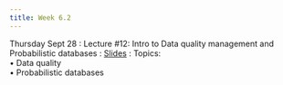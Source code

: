 ```yaml
---
title: Week 6.2
---
```


Thursday Sept 28
: Lecture #12: Intro to Data quality management and Probabilistic databases
  : [Slides](https://docs.google.com/presentation/d/1UZlMcXTW_ZKQR_WO0reughV4usq6b5CD/edit?usp=sharing&ouid=107445138954532774881&rtpof=true&sd=true)
: Topics: <br> &#x2022; Data quality  <br> &#x2022; Probabilistic databases <br> 
